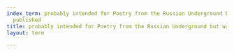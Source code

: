 ```yaml
---
index_term: probably intended for Poetry from the Russian Underground but was never
  published
title: probably intended for Poetry from the Russian Underground but was never published
layout: term

---
```

